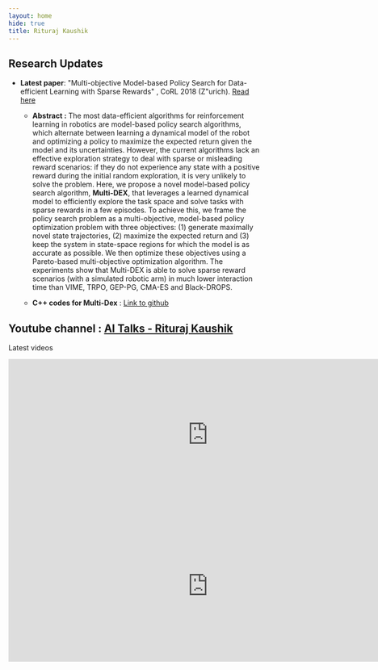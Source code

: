 ```yaml
---
layout: home
hide: true
title: Rituraj Kaushik
---
```


## Research Updates

* **Latest paper**: "Multi-objective Model-based Policy Search for Data-efficient Learning with Sparse Rewards" , CoRL 2018 (Z\"urich). [Read here](https://arxiv.org/pdf/1806.09351.pdf)

	- **Abstract :** The most data-efficient algorithms for reinforcement learning in robotics are model-based policy search algorithms, which alternate between learning a dynamical model of the robot and optimizing a policy to maximize the expected return given the model and its uncertainties. However, the current algorithms lack an effective exploration strategy to deal with sparse or misleading reward scenarios: if they do not experience any state with a positive reward during the initial random exploration, it is very unlikely to solve the problem. Here, we propose a novel model-based policy search algorithm, **Multi-DEX**, that leverages a learned dynamical model to efficiently explore the task space and solve tasks with sparse rewards in a few episodes. To achieve this, we frame the policy search problem as a multi-objective, model-based policy optimization problem with three objectives: (1) generate maximally novel state trajectories, (2) maximize the expected return and (3) keep the system in state-space regions for which the model is as accurate as possible. We then optimize these objectives using a Pareto-based multi-objective optimization algorithm. The experiments show that Multi-DEX is able to solve sparse reward scenarios (with a simulated robotic arm) in much lower interaction time than VIME, TRPO, GEP-PG, CMA-ES and Black-DROPS.

	- **C++ codes for Multi-Dex** : [Link to github](https://github.com/resibots/kaushik_2018_multi-dex)

## Youtube channel : **[AI Talks - Rituraj Kaushik](https://www.youtube.com/channel/UCwrblBV2g0m8SuG8jQbhjuA/videos?view_as=subscriber)**

Latest videos
<!-- <justify> -->
<div align="left">
<iframe width="790" height="300" src="https://www.youtube.com/embed/p701cYQeqew" frameborder="0" allow="accelerometer; autoplay; encrypted-media; gyroscope; picture-in-picture" allowfullscreen></iframe>
<iframe width="790" height="300" src="https://www.youtube.com/embed/RPbtzWgzD9M" frameborder="0" allow="accelerometer; autoplay; encrypted-media; gyroscope; picture-in-picture" allowfullscreen></iframe>
</div>
<!-- </justify> -->